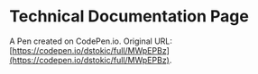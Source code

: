 # Technical Documentation Page

A Pen created on CodePen.io. Original URL: [https://codepen.io/dstokic/full/MWpEPBz](https://codepen.io/dstokic/full/MWpEPBz).


